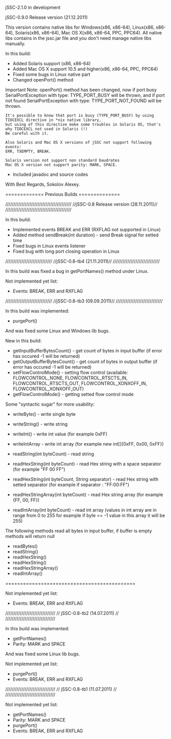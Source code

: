 jSSC-2.1.0 in development

jSSC-0.9.0 Release version (21.12.2011)

This version contains native libs for Windows(x86, x86-64), Linux(x86, x86-64), Solaris(x86, x86-64), Mac OS X(x86, x86-64, PPC, PPC64).
All native libs contains in the jssc.jar file and you don't need manage native libs manually.

In this build:
* Added Solaris support (x86, x86-64)
* Added Mac OS X support 10.5 and higher(x86, x86-64, PPC, PPC64)
* Fixed some bugs in Linux native part
* Changed openPort() method

Important Note:
	openPort() method has been changed, now if port busy SerialPortException with type: TYPE_PORT_BUSY will be thrown, 
	and if port not found SerialPortException with type: TYPE_PORT_NOT_FOUND will be thrown. 
	
	It's possible to know that port is busy (TYPE_PORT_BUSY) by using TIOCEXCL directive in *nix native library, 
	but using of this directive make some troubles in Solaris OS, that's why TIOCEXCL not used in Solaris (!)
	Be careful with it.
	
	Also Solaris and Mac OS X versions of jSSC not support following events:
	ERR, TXEMPTY, BREAK.
	
	Solaris version not support non standard baudrates
	Mac OS X version not support parity: MARK, SPACE.

* Included javadoc and source codes

With Best Regards, Sokolov Alexey.

============= Previous Builds ==============

/////////////////////////////////////////
//jSSC-0.8 Release version (28.11.2011)//
/////////////////////////////////////////

In this build:
* Implemented events BREAK and ERR (RXFLAG not supported in Linux)
* Added method sendBreak(int duration) - send Break signal for setted time
* Fixed bugs in Linux events listener
* Fixed bug with long port closing operation in Linux

/////////////////////////////
//jSSC-0.8-tb4 (21.11.2011)//
/////////////////////////////

In this build was fixed a bug in getPortNames() method under Linux.

Not implemented yet list:
* Events: BREAK, ERR and RXFLAG

/////////////////////////////
//jSSC-0.8-tb3 (09.09.2011)//
/////////////////////////////

In this build was implemented:
* purgePort()

And was fixed some Linux and Windows lib bugs.

New in this build:
* getInputBufferBytesCount() - get count of bytes in input buffer (if error has occured -1 will be returned)
* getOutputBufferBytesCount() - get count of bytes in output buffer (if error has occured -1 will be returned)
* setFlowControlMode() - setting flow control (available: FLOWCONTROL_NONE, 
                                                          FLOWCONTROL_RTSCTS_IN,
                                                          FLOWCONTROL_RTSCTS_OUT,
                                                          FLOWCONTROL_XONXOFF_IN,
                                                          FLOWCONTROL_XONXOFF_OUT)
* getFlowControlMode() - getting setted flow control mode

Some "syntactic sugar" for more usability:

* writeByte() - write single byte
* writeString() - write string
* writeInt() - write int value (for example 0xFF)
* writeIntArray - write int array (for example new int[]{0xFF, 0x00, 0xFF})

* readString(int byteCount) - read string
* readHexString(int byteCount) - read Hex string with a space separator (for example "FF 00 FF")
* readHexString(int byteCount, String separator) - read Hex string with setted separator (for example if separator : "FF:00:FF")
* readHexStringArray(int byteCount) - read Hex string array (for example {FF, 00, FF})
* readIntArray(int byteCount) - read int array (values in int array are in range from 0 to 255
                                                for example if byte == -1 value in this array it will be 255)

The following methods read all bytes in input buffer, if buffer is empty methods will return null

* readBytes()
* readString()
* readHexString()
* readHexString()
* readHexStringArray()
* readIntArray()

============================================

Not implemented yet list:
* Events: BREAK, ERR and RXFLAG

///////////////////////////////
// jSSC-0.8-tb2 (14.07.2011) //
///////////////////////////////

In this build was implemented:
* getPortNames()
* Parity: MARK and SPACE

And was fixed some Linux lib bugs.

Not implemented yet list:
* purgePort()
* Events: BREAK, ERR and RXFLAG

///////////////////////////////
// jSSC-0.8-tb1 (11.07.2011) //
///////////////////////////////

Not implemented yet list:
* getPortNames()
* Parity: MARK and SPACE
* purgePort()
* Events: BREAK, ERR and RXFLAG
